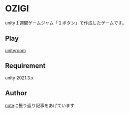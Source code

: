 # OZIGI
unity１週間ゲームジャム「１ボタン」で作成したゲームです。

## Play
[unityroom](https://unityroom.com/games/peony)

## Requirement
unity 2021.3.x

## Author
[note](https://note.com/yomi8802/n/n1ceab8d871c7)に振り返り記事をあげています